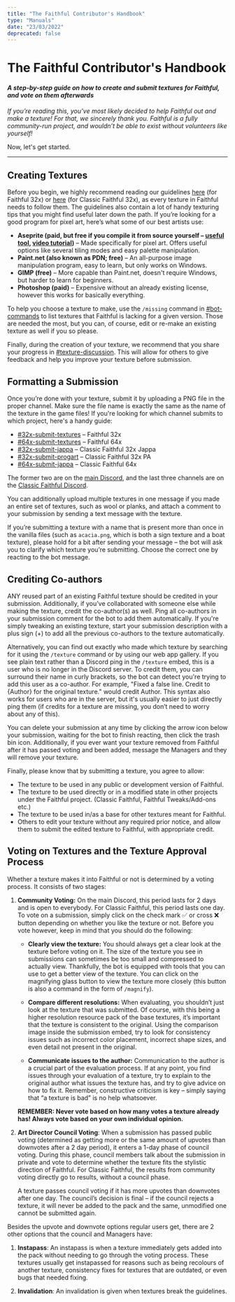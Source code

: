 ```yaml
---
title: "The Faithful Contributor's Handbook"
type: "Manuals"
date: "23/03/2022"
deprecated: false
---
```


# The Faithful Contributor's Handbook
#### *A step-by-step guide on how to create and submit textures for Faithful, and vote on them afterwards*

*If you’re reading this, you’ve most likely decided to help Faithful out and make a texture! For that, we sincerely thank you. Faithful is a fully community-run project, and wouldn’t be able to exist without volunteers like yourself!*

Now, let's get started.

___
## Creating Textures
Before you begin, we highly recommend reading our guidelines [here](/pages/textures/f32-texturing-guidelines) (for Faithful 32x) or [here](/pages/textures/cf32-texturing-guidelines) (for Classic Faithful 32x), as every texture in Faithful needs to follow them. The guidelines also contain a lot of handy texturing tips that you might find useful later down the path.
If you’re looking for a good program for pixel art, here’s what some of our best artists use:
- **Aseprite (paid, but free if you compile it from source yourself – [useful tool](https://github.com/TheLiteCrafter/AsepriteTool/releases/), [video tutorial](https://youtu.be/4amv2bAWJAA))** – Made specifically for pixel art. Offers useful options like several tiling modes and easy palette manipulation.
- **Paint.net (also known as PDN; free)** – An all-purpose image manipulation program, easy to learn, but only works on Windows.
- **GIMP (free)** – More capable than Paint.net, doesn't require Windows, but harder to learn for beginners.
- **Photoshop (paid)** – Expensive without an already existing license, however this works for basically everything.

To help you choose a texture to make, use the `/missing` command in [#bot-commands](https://ptb.discord.com/channels/773983706582482946/794137845408595978) to list textures that Faithful is lacking for a given version. Those are needed the most, but you can, of course, edit or re-make an existing texture as well if you so please.

Finally, during the creation of your texture, we recommend that you share your progress in [#texture-discussion](https://ptb.discord.com/channels/773983706582482946/773987767989305385). This will allow for others to give feedback and help you improve your texture before submission.

## Formatting a Submission
Once you’re done with your texture, submit it by uploading a PNG file in the proper channel. Make sure the file name is exactly the same as the name of the texture in the game files! If you're looking for which channel submits to which project, here's a handy guide:

- [#32x-submit-textures](https://discord.com/channels/773983706582482946/773987409993793546) – Faithful 32x
- [#64x-submit-textures](https://discord.com/channels/773983706582482946/931887174977208370) – Faithful 64x
- [#32x-submit-jappa](https://discord.com/channels/814198513847631944/814201529032114226) – Classic Faithful 32x Jappa
- [#32x-submit-progart](https://discord.com/channels/814198513847631944/909503944118648883) – Classic Faithful 32x PA
- [#64x-submit-jappa](https://discord.com/channels/814198513847631944/814209343502286899) – Classic Faithful 64x

The former two are on the [main Discord](https://discord.gg/sN9YRQbBv7), and the last three channels are on the [Classic Faithful Discord](https://discord.gg/KSEhCVtg4J).

You can additionally upload multiple textures in one message if you made an entire set of textures, such as wool or planks, and attach a comment to your submission by sending a text message with the texture.

If you’re submitting a texture with a name that is present more than once in the vanilla files (such as `acacia.png`, which is both a sign texture and a boat texture), please hold for a bit after sending your message – the bot will ask you to clarify which texture you’re submitting. Choose the correct one by reacting to the bot message.

## Crediting Co-authors

ANY reused part of an existing Faithful texture should be credited in your submission. Additionally, if you’ve collaborated with someone else while making the texture, credit the co-author(s) as well. Ping all co-authors in your submission comment for the bot to add them automatically. If you're simply tweaking an existing texture, start your submission description with a plus sign (+) to add all the previous co-authors to the texture automatically.

Alternatively, you can find out exactly who made which texture by searching for it using the `/texture` command or by using our web app gallery. If you see plain text rather than a Discord ping in the `/texture` embed, this is a user who is no longer in the Discord server. To credit them, you can surround their name in curly brackets, so the bot can detect you're trying to add this user as a co-author. For example, "Fixed a false line. Credit to {Author} for the original texture." would credit Author. This syntax also works for users who are in the server, but it's usually easier to just directly ping them (if credits for a texture are missing, you don’t need to worry about any of this).

You can delete your submission at any time by clicking the arrow icon below your submission, waiting for the bot to finish reacting, then click the trash bin icon. Additionally, if you ever want your texture removed from Faithful after it has passed voting and been added, message the Managers and they will remove your texture.

Finally, please know that by submitting a texture, you agree to allow:
- The texture to be used in any public or development version of Faithful.
- The texture to be used directly or in a modified state in other projects under the Faithful project. (Classic Faithful, Faithful Tweaks/Add-ons etc.)
- The texture to be used in/as a base for other textures meant for Faithful.
- Others to edit your texture without any required prior notice, and allow them to submit the edited texture to Faithful, with appropriate credit.

## Voting on Textures and the Texture Approval Process
Whether a texture makes it into Faithful or not is determined by a voting process. It consists of two stages:
1. **Community Voting:**
    On the main Discord, this period lasts for 2 days and is open to everybody. For Classic Faithful, this period lasts one day. To vote on a submission, simply click on the check mark ✅ or cross ❌ button depending on whether you like the texture or not. Before you vote however, keep in mind that you should do the following:
    - **Clearly view the texture:** You should always get a clear look at the texture before voting on it. The size of the texture you see in submissions can sometimes be too small and compressed to actually view. Thankfully, the bot is equipped with tools that you can use to get a better view of the texture. You can click on the magnifying glass button to view the texture more closely (this button is also a command in the form of `/magnify`).

    - **Compare different resolutions:** When evaluating, you shouldn’t just look at the texture that was submitted. Of course, with this being a higher resolution resource pack of the base textures, it’s important that the texture is consistent to the original. Using the comparison image inside the submission embed, try to look for consistency issues such as incorrect color placement, incorrect shape sizes, and even detail not present in the original.

    - **Communicate issues to the author:** Communication to the author is a crucial part of the evaluation process. If at any point, you find issues through your evaluation of a texture, try to explain to the original author what issues the texture has, and try to give advice on how to fix it. Remember, constructive criticism is key – simply saying that “a texture is bad” is no help whatsoever.

    **REMEMBER: Never vote based on how many votes a texture already has! Always vote based on your own individual opinion.**

2. **Art Director Council Voting**: When a submission has passed public voting (determined as getting more or the same amount of upvotes than downvotes after a 2 day period), it enters a 1-day phase of council voting. During this phase, council members talk about the submission in private and vote to determine whether the texture fits the stylistic direction of Faithful. For Classic Faithful, the results from community voting directly go to results, without a council phase.

    A texture passes council voting if it has more upvotes than downvotes after one day. The council’s decision is final – if the council rejects a texture, it will never be added to the pack and the same, unmodified one cannot be submitted again.

Besides the upvote and downvote options regular users get, there are 2 other options that the council and Managers have:

1. **Instapass**: An instapass is when a texture immediately gets added into the pack without needing to go through the voting process. These textures usually get instapassed for reasons such as being recolours of another texture, consistency fixes for textures that are outdated, or even bugs that needed fixing.

2. **Invalidation**: An invalidation is given when textures break the guidelines.






